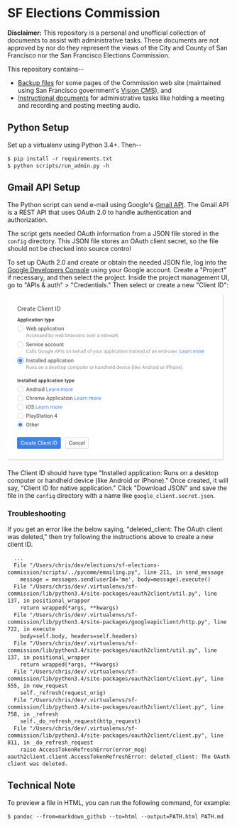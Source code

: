 SF Elections Commission
=======================

**Disclaimer:** This repository is a personal and unofficial collection
of documents to assist with administrative tasks.  These documents are
not approved by nor do they represent the views of the City and County
of San Francisco nor the San Francisco Elections Commission.

This repository contains--

* [Backup files](web) for some pages of the Commission web site (maintained
  using San Francisco government's [Vision CMS][vision_cms]), and
* [Instructional documents](docs/index.md) for administrative tasks like
  holding a meeting and recording and posting meeting audio.


Python Setup
------------

Set up a virtualenv using Python 3.4+.  Then--

    $ pip install -r requirements.txt
    $ python scripts/run_admin.py -h


Gmail API Setup
---------------

The Python script can send e-mail using Google's [Gmail API][gmail_api].
The Gmail API is a REST API that uses OAuth 2.0 to handle authentication
and authorization.

The script gets needed OAuth information from a JSON file stored in the
`config` directory.  This JSON file stores an OAuth client secret, so the
file should not be checked into source control

To set up OAuth 2.0 and create or obtain the needed JSON file, log into
the [Google Developers Console][google_dev_console] using your Google
account.  Create a "Project" if necessary, and then select the project.
Inside the project management UI, go to "APIs & auth" > "Credentials."
Then select or create a new "Client ID":

![](docs/images/oauth_create_client_id.png "Create OAuth 2.0 client ID")

The Client ID should have type "Installed application: Runs on a desktop
computer or handheld device (like Android or iPhone)."  Once created, it
will say, "Client ID for native application."  Click "Download JSON"
and save the file in the `config` directory with a name like
`google_client.secret.json`.


### Troubleshooting

If you get an error like the below saying, "deleted_client: The OAuth client
was deleted," then try following the instructions above to create a
new client ID.

      ...
      File "/Users/chris/dev/elections/sf-elections-commission/scripts/../pycomm/emailing.py", line 211, in send_message
        message = messages.send(userId='me', body=message).execute()
      File "/Users/chris/dev/.virtualenvs/sf-commission/lib/python3.4/site-packages/oauth2client/util.py", line 137, in positional_wrapper
        return wrapped(*args, **kwargs)
      File "/Users/chris/dev/.virtualenvs/sf-commission/lib/python3.4/site-packages/googleapiclient/http.py", line 722, in execute
        body=self.body, headers=self.headers)
      File "/Users/chris/dev/.virtualenvs/sf-commission/lib/python3.4/site-packages/oauth2client/util.py", line 137, in positional_wrapper
        return wrapped(*args, **kwargs)
      File "/Users/chris/dev/.virtualenvs/sf-commission/lib/python3.4/site-packages/oauth2client/client.py", line 555, in new_request
        self._refresh(request_orig)
      File "/Users/chris/dev/.virtualenvs/sf-commission/lib/python3.4/site-packages/oauth2client/client.py", line 758, in _refresh
        self._do_refresh_request(http_request)
      File "/Users/chris/dev/.virtualenvs/sf-commission/lib/python3.4/site-packages/oauth2client/client.py", line 811, in _do_refresh_request
        raise AccessTokenRefreshError(error_msg)
    oauth2client.client.AccessTokenRefreshError: deleted_client: The OAuth client was deleted.


Technical Note
--------------

To preview a file in HTML, you can run the following command, for example:

    $ pandoc --from=markdown_github --to=html --output=PATH.html PATH.md


[gmail_api]: https://developers.google.com/gmail/api/
[google_dev_console]: https://console.developers.google.com
[vision_cms]: http://www6.sfgov.org/index.aspx?page=163
